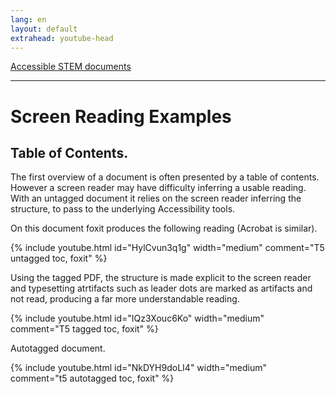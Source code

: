 ```yaml
---
lang: en
layout: default
extrahead: youtube-head
---
```


[Accessible STEM documents](./)

----

# Screen Reading Examples

## Table of Contents.

The first overview of a document is often presented by a table of
contents. However a screen reader may have difficulty inferring a
usable reading. With an untagged document it relies on the screen
reader inferring the structure, to pass to the underlying Accessibility
tools.

On this document foxit produces the following reading (Acrobat is similar).

{% include youtube.html id="HylCvun3q1g" width="medium" comment="T5 untagged toc, foxit" %}



Using the tagged PDF, the structure is made explicit to the screen
reader and typesetting atrtifacts such as leader dots are marked as
artifacts and not read, producing a far more understandable reading.

{% include youtube.html id="IQz3Xouc6Ko" width="medium" comment="T5 tagged toc, foxit" %}


Autotagged document.

{% include youtube.html id="NkDYH9doLI4" width="medium" comment="t5 autotagged toc, foxit" %}

